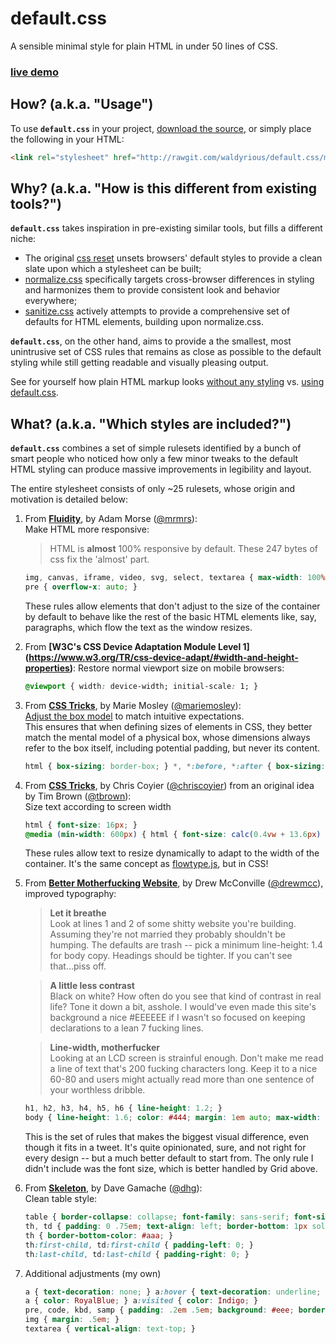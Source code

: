 # default.css
A sensible minimal style for plain HTML in under 50 lines of CSS.

### [live demo](http://waldyrious.github.io/default.css)

## How? (a.k.a. "Usage")

To use **`default.css`** in your project,
[download the source](https://raw.githubusercontent.com/waldyrious/default.css/master/default.css),
or simply place the following in your HTML:

```html
<link rel="stylesheet" href="http://rawgit.com/waldyrious/default.css/master/default.css" />
```

## Why? (a.k.a. "How is this different from existing tools?")

**`default.css`** takes inspiration in pre-existing similar tools,
but fills a different niche:

- The original [css reset](http://meyerweb.com/eric/tools/css/reset/)
  unsets browsers' default styles
  to provide a clean slate upon which a stylesheet can be built;
- [normalize.css](https://necolas.github.io/normalize.css/)
  specifically targets cross-browser differences in styling
  and harmonizes them to provide consistent look and behavior everywhere;
- [sanitize.css](https://jonathantneal.github.io/sanitize.css/)
  actively attempts to provide a comprehensive set of defaults for HTML elements,
  building upon normalize.css.

**`default.css`**, on the other hand,
aims to provide a the smallest, most unintrusive set of CSS rules
that remains as close as possible to the default styling
while still getting readable and visually pleasing output.

See for yourself how plain HTML markup looks
[without any styling](http://waldyrious.github.io/default.css/unstyled.xhtml)
vs.
[using default.css](http://waldyrious.github.io/default.css).

<!-- TODO: insert side-by-side screenshots here. -->

## What? (a.k.a. "Which styles are included?")

**`default.css`** combines a set of simple rulesets
identified by a bunch of smart people
who noticed how only a few minor tweaks to the default HTML styling
can produce massive improvements in legibility and layout.

The entire stylesheet consists of only ~25 rulesets,
whose origin and motivation is detailed below:

1. From **[Fluidity](http://fluidity.sexy)**,
   by Adam Morse ([@mrmrs](https://github.com/mrmrs)):  
   Make HTML more responsive:
   > HTML is **almost** 100% responsive by default. These 247 bytes of css fix the 'almost' part.

   ```css
   img, canvas, iframe, video, svg, select, textarea { max-width: 100%; }
   pre { overflow-x: auto; }
   ```
   These rules allow elements that don't adjust to the size of the container by default
   to behave like the rest of the basic HTML elements
   like, say, paragraphs, which flow the text as the window resizes.

2. From **[W3C's CSS Device Adaptation Module Level 1]
   (https://www.w3.org/TR/css-device-adapt/#width-and-height-properties)**:
   Restore normal viewport size on mobile browsers:
   ```css
   @viewport { width: device-width; initial-scale: 1; }
   ```

3. From **[CSS Tricks](https://css-tricks.com/box-sizing)**,
   by Marie Mosley ([@mariemosley](https://github.com/mariemosley)):  
   [Adjust the box model](https://en.wikipedia.org/wiki/Internet_Explorer_box_model_bug#Support_for_Internet_Explorer.27s_box_model)
   to match intuitive expectations.  
   This ensures that when defining sizes of elements in CSS,
   they better match the mental model of a physical box,
   whose dimensions always refer to the box itself, including potential padding,
   but never its content.
   ```css
   html { box-sizing: border-box; } *, *:before, *:after { box-sizing: inherit; }
   ```
   
4. From **[CSS Tricks](https://css-tricks.com/molten-leading-css/)**,
   by Chris Coyier ([@chriscoyier](https://github.com/chriscoyier))
   from an original idea by Tim Brown ([@tbrown](https://github.com/tbrown)):  
   Size text according to screen width
   ```css
   html { font-size: 16px; }
   @media (min-width: 600px) { html { font-size: calc(0.4vw + 13.6px) } }
   ```
   These rules allow text to resize dynamically to adapt to the width of the container.
   It's the same concept as [flowtype.js](http://simplefocus.com/flowtype/), but in CSS!

5. From **[Better Motherfucking Website](http://bettermotherfuckingwebsite.com)**, by Drew McConville ([@drewmcc](https://github.com/drewmcc)),
   improved typography:
   > **Let it breathe**  
   > Look at lines 1 and 2 of some shitty website you're building. Assuming they're not married they probably shouldn't be humping.
   > The defaults are trash -- pick a minimum line-height: 1.4 for body copy. Headings should be tighter. If you can't see that...piss off.

   > **A little less contrast**  
   > Black on white? How often do you see that kind of contrast in real life? Tone it down a bit, asshole. I would've even made this site's background a nice #EEEEEE if I wasn't so focused on keeping declarations to a lean 7 fucking lines.

   > **Line-width, motherfucker**  
   > Looking at an LCD screen is strainful enough. Don't make me read a line of text that's 200 fucking characters long. Keep it to a nice 60-80 and users might actually read more than one sentence of your worthless dribble.

   ```css
   h1, h2, h3, h4, h5, h6 { line-height: 1.2; }
   body { line-height: 1.6; color: #444; margin: 1em auto; max-width: 35em; }
   ```
   This is the set of rules that makes the biggest visual difference, even though it fits in a tweet.
   It's quite opinionated, sure, and not right for every design -- but a much better default to start from.
   The only rule I didn't include was the font size, which is better handled by Grid above.

6. From **[Skeleton](http://getskeleton.com)**, by Dave Gamache ([@dhg](https://github.com/dhg)):  
   Clean table style:
   ```css
   table { border-collapse: collapse; font-family: sans-serif; font-size: 90%; }
   th, td { padding: 0 .75em; text-align: left; border-bottom: 1px solid #ddd; }
   th { border-bottom-color: #aaa; }
   th:first-child, td:first-child { padding-left: 0; }
   th:last-child, td:last-child { padding-right: 0; }
   ```

7. Additional adjustments (my own)
   ```css
   a { text-decoration: none; } a:hover { text-decoration: underline; }
   a { color: RoyalBlue; } a:visited { color: Indigo; }
   pre, code, kbd, samp { padding: .2em .5em; background: #eee; border-radius: 4px; }
   img { margin: .5em; }
   textarea { vertical-align: text-top; }
   ```
